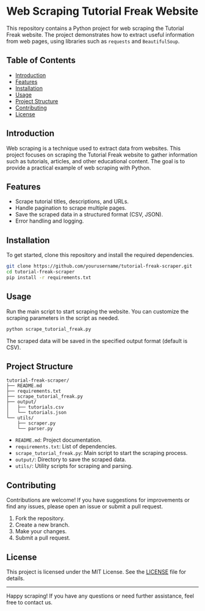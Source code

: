 # Web Scraping Tutorial Freak Website


This repository contains a Python project for web scraping the Tutorial Freak website. The project demonstrates how to extract useful information from web pages, using libraries such as `requests` and `BeautifulSoup`.

## Table of Contents

- [Introduction](#introduction)
- [Features](#features)
- [Installation](#installation)
- [Usage](#usage)
- [Project Structure](#project-structure)
- [Contributing](#contributing)
- [License](#license)

## Introduction

Web scraping is a technique used to extract data from websites. This project focuses on scraping the Tutorial Freak website to gather information such as tutorials, articles, and other educational content. The goal is to provide a practical example of web scraping with Python.

## Features

- Scrape tutorial titles, descriptions, and URLs.
- Handle pagination to scrape multiple pages.
- Save the scraped data in a structured format (CSV, JSON).
- Error handling and logging.

## Installation

To get started, clone this repository and install the required dependencies.

```bash
git clone https://github.com/yourusername/tutorial-freak-scraper.git
cd tutorial-freak-scraper
pip install -r requirements.txt
```

## Usage

Run the main script to start scraping the website. You can customize the scraping parameters in the script as needed.

```bash
python scrape_tutorial_freak.py
```

The scraped data will be saved in the specified output format (default is CSV).

## Project Structure

```plaintext
tutorial-freak-scraper/
├── README.md
├── requirements.txt
├── scrape_tutorial_freak.py
├── output/
│   ├── tutorials.csv
│   └── tutorials.json
└── utils/
    ├── scraper.py
    └── parser.py
```

- `README.md`: Project documentation.
- `requirements.txt`: List of dependencies.
- `scrape_tutorial_freak.py`: Main script to start the scraping process.
- `output/`: Directory to save the scraped data.
- `utils/`: Utility scripts for scraping and parsing.

## Contributing

Contributions are welcome! If you have suggestions for improvements or find any issues, please open an issue or submit a pull request.

1. Fork the repository.
2. Create a new branch.
3. Make your changes.
4. Submit a pull request.

## License

This project is licensed under the MIT License. See the [LICENSE](LICENSE) file for details.

---

Happy scraping! If you have any questions or need further assistance, feel free to contact us.
